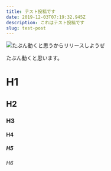 ```yaml
---
title: テスト投稿です
date: 2019-12-03T07:19:32.945Z
description: これはテスト投稿です
slug: test-post
---
```

![たぶん動くと思うからリリースしようぜ](/img/done-is-better-than-perfect-ai.webp "たぶん動くと思うからリリースしようぜ")

たぶん動くと思います。

# H1
## H2
### H3
#### H4
##### H5
###### H6
